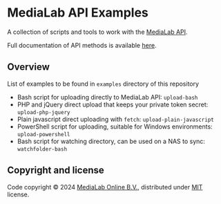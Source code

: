 # MediaLab API Examples

A collection of scripts and tools to work with the [MediaLab API](https://www.medialab.co).

Full documentation of API methods is available [here](https://medialab.cc/api).

## Overview

List of examples to be found in `examples` directory of this repository

- Bash script for uploading directly to MediaLab API: `upload-bash`
- PHP and jQuery direct upload that keeps your private token secret: `upload-php-jquery`
- Plain javascript direct uploading with `fetch`: `upload-plain-javascript`
- PowerShell script for uploading, suitable for Windows environments: `upload-powershell`
- Bash script for watching directory, can be used on a NAS to sync: `watchfolder-bash`

## Copyright and license

Code copyright © 2024 [MediaLab Online B.V.](https://medialab.co), distributed under [MIT](LICENSE) license.
